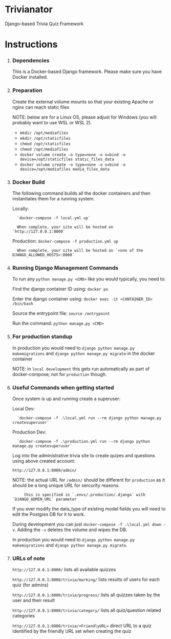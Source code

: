 # Trivianator
Django-based Trivia Quiz Framework

# Instructions

1) ### Dependencies
   This is a Docker-based Django framework. Please make sure you have Docker installed.

2) ### Preparation
   Create the external volume mounts so that your existing Apache or nginx can reach static files

   NOTE: below are for a Linux OS, please adjust for Windows (you will probably want to use WSL or WSL 2).
   * `mkdir /opt/mediafiles`
   * `mkdir /opt/staticfiles`
   * `chmod /opt/staticfiles`
   * `chmod /opt/mediafiles`
   * `docker volume create -o type=none -o o=bind -o device=/opt/staticfiles static_files_data`
   * `docker volume create -o type=none -o o=bind -o device=/opt/mediafiles media_files_data`

3) ### Docker Build
   The following command builds all the docker containers and then instantiates them for a running system.

      Locally:

         `docker-compose -f local.yml up`

         When complete, your site will be hosted on `http://127.0.0.1:8000`

      Production:
         `docker-compose -f production.yml up`

         When complete, your site will be hosted on `<one of the DJANGO_ALLOWED_HOSTS>:8000`

4) ### Running Django Management Commands
   To run any `python manage.py <CMD>` like you would typically, you need to:

   Find the django container ID using: `docker ps`

   Enter the django container using: `docker exec -it <CONTAINER_ID> /bin/bash`

   Source the entrypoint file: `source /entrypoint`

   Run the command: `python manage.py <CMD>`

5) ### For production standup
   In production you would need to `django python manage.py makemigrations` and `django python manage.py migrate` in the docker container

   NOTE: in `local development` this gets run automatically as part of docker-compose; not for `production` though.

6) ### Useful Commands when getting started
   Once system is up and running create a superuser:

      Local Dev:

         `docker-compose -f .\local.yml run --rm django python manage.py createsuperuser`

      Production Dev:

         `docker-compose -f .\production.yml run --rm django python manage.py createsuperuser`

   Log into the administrative trivia site to create quizes and questions using above created account:

      `http://127.0.0.1:8000/admin/`

      NOTE: the actual URL for `/admin/` should be different for `production` as it should be a long unique URL for sercurity reasons.

            this is specified in `.envs/.production/.django` with `DJANGO_ADMIN_URL` parameter
   If you ever modify the data_type of existing model fields you will need to edit the Postgres DB for it to work.

   During development you can just `docker-compose -f .\local.yml down -v`. Adding the `-v` deletes the volume and wipes the DB.

   In production you would need to `django python manage.py makemigrations` and `django python manage.py migrate`.

7) ### URLs of note
   `http://127.0.0.1:8000/` lists all available quizzes

   `http://127.0.0.1:8000/trivia/marking/` lists results of users for each quiz (for admins)

   `http://127.0.0.1:8000/trivia/progress/` lists all quizzes taken by the user and their result

   `http://127.0.0.1:8000/trivia/category/` lists all quiz/question related categories
   
   `http://127.0.0.1:8000/trivia/<FriendlyURL>` direct URL to a quiz identified by the friendly URL set when creating the quiz

